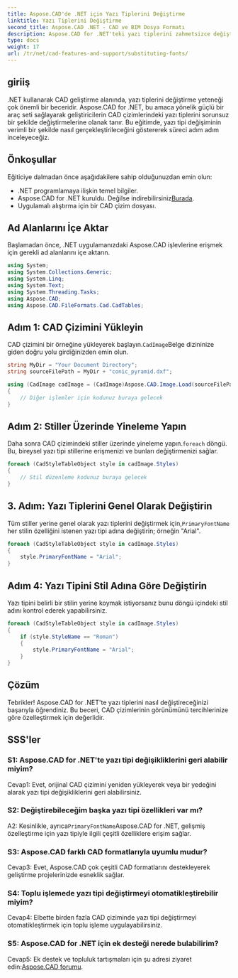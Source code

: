 ```yaml
---
title: Aspose.CAD'de .NET için Yazı Tiplerini Değiştirme
linktitle: Yazı Tiplerini Değiştirme
second_title: Aspose.CAD .NET - CAD ve BIM Dosya Formatı
description: Aspose.CAD for .NET'teki yazı tiplerini zahmetsizce değiştirmeyi öğrenin. CAD çizimlerinizde verimli yazı tipi özelleştirmesi için adım adım kılavuzumuzu izleyin.
type: docs
weight: 17
url: /tr/net/cad-features-and-support/substituting-fonts/
---
```

## giriiş

.NET kullanarak CAD geliştirme alanında, yazı tiplerini değiştirme yeteneği çok önemli bir beceridir. Aspose.CAD for .NET, bu amaca yönelik güçlü bir araç seti sağlayarak geliştiricilerin CAD çizimlerindeki yazı tiplerini sorunsuz bir şekilde değiştirmelerine olanak tanır. Bu eğitimde, yazı tipi değişiminin verimli bir şekilde nasıl gerçekleştirileceğini göstererek süreci adım adım inceleyeceğiz.

## Önkoşullar

Eğiticiye dalmadan önce aşağıdakilere sahip olduğunuzdan emin olun:

- .NET programlamaya ilişkin temel bilgiler.
-  Aspose.CAD for .NET kuruldu. Değilse indirebilirsiniz[Burada](https://releases.aspose.com/cad/net/).
- Uygulamalı alıştırma için bir CAD çizim dosyası.

## Ad Alanlarını İçe Aktar

Başlamadan önce, .NET uygulamanızdaki Aspose.CAD işlevlerine erişmek için gerekli ad alanlarını içe aktarın.

```csharp
using System;
using System.Collections.Generic;
using System.Linq;
using System.Text;
using System.Threading.Tasks;
using Aspose.CAD;
using Aspose.CAD.FileFormats.Cad.CadTables;
```

## Adım 1: CAD Çizimini Yükleyin

 CAD çizimini bir örneğine yükleyerek başlayın.`CadImage`Belge dizininize giden doğru yolu girdiğinizden emin olun.

```csharp
string MyDir = "Your Document Directory";
string sourceFilePath = MyDir + "conic_pyramid.dxf";

using (CadImage cadImage = (CadImage)Aspose.CAD.Image.Load(sourceFilePath))
{
    // Diğer işlemler için kodunuz buraya gelecek
}
```

## Adım 2: Stiller Üzerinde Yineleme Yapın

 Daha sonra CAD çizimindeki stiller üzerinde yineleme yapın.`foreach` döngü. Bu, bireysel yazı tipi stillerine erişmenizi ve bunları değiştirmenizi sağlar.

```csharp
foreach (CadStyleTableObject style in cadImage.Styles)
{
    // Stil düzenleme kodunuz buraya gelecek
}
```

## 3. Adım: Yazı Tiplerini Genel Olarak Değiştirin

 Tüm stiller yerine genel olarak yazı tiplerini değiştirmek için,`PrimaryFontName` her stilin özelliğini istenen yazı tipi adına değiştirin; örneğin "Arial".

```csharp
foreach (CadStyleTableObject style in cadImage.Styles)
{
    style.PrimaryFontName = "Arial";
}
```

## Adım 4: Yazı Tipini Stil Adına Göre Değiştirin

Yazı tipini belirli bir stilin yerine koymak istiyorsanız bunu döngü içindeki stil adını kontrol ederek yapabilirsiniz.

```csharp
foreach (CadStyleTableObject style in cadImage.Styles)
{
    if (style.StyleName == "Roman")
    {
        style.PrimaryFontName = "Arial";
    }
}
```

## Çözüm

Tebrikler! Aspose.CAD for .NET'te yazı tiplerini nasıl değiştireceğinizi başarıyla öğrendiniz. Bu beceri, CAD çizimlerinin görünümünü tercihlerinize göre özelleştirmek için değerlidir.

## SSS'ler

### S1: Aspose.CAD for .NET'te yazı tipi değişikliklerini geri alabilir miyim?

Cevap1: Evet, orijinal CAD çizimini yeniden yükleyerek veya bir yedeğini alarak yazı tipi değişikliklerini geri alabilirsiniz.

### S2: Değiştirebileceğim başka yazı tipi özellikleri var mı?

 A2: Kesinlikle, ayrıca`PrimaryFontName`Aspose.CAD for .NET, gelişmiş özelleştirme için yazı tipiyle ilgili çeşitli özelliklere erişim sağlar.

### S3: Aspose.CAD farklı CAD formatlarıyla uyumlu mudur?

Cevap3: Evet, Aspose.CAD çok çeşitli CAD formatlarını destekleyerek geliştirme projelerinizde esneklik sağlar.

### S4: Toplu işlemede yazı tipi değiştirmeyi otomatikleştirebilir miyim?

Cevap4: Elbette birden fazla CAD çiziminde yazı tipi değiştirmeyi otomatikleştirmek için toplu işleme uygulayabilirsiniz.

### S5: Aspose.CAD for .NET için ek desteği nerede bulabilirim?

 Cevap5: Ek destek ve topluluk tartışmaları için şu adresi ziyaret edin:[Aspose.CAD forumu](https://forum.aspose.com/c/cad/19).

